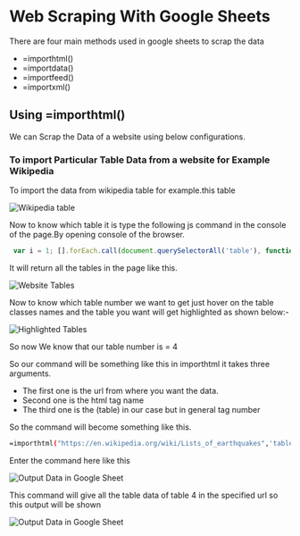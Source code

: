 # Web Scraping With Google Sheets

There are four main methods used in google sheets to scrap the data
- =importhtml()
- =importdata()
- =importfeed()
- =importxml()

## Using =importhtml()
We can Scrap the Data of a website using below configurations.

### To import Particular Table Data from a website for Example Wikipedia
To import the data from wikipedia table for example.this table

![Wikipedia table](/WikipediaTabletoBeScrapped.png "wikipedia table")

Now to know which table it is type the following js command in the console of the page.By opening console of the browser.
```js
 var i = 1; [].forEach.call(document.querySelectorAll('table'), function(x) { console.log(i++, x); });
``` 

It will return all the tables in the page like this.

![Website Tables](/TablesList.png "Website Tables")

Now to know which table number we want to get just hover on the table classes names and the table you want will get highlighted as shown below:-

![Highlighted Tables](/highlightedtable.png "Highlighted Tables")

So now We know that our table number is = 4

So our command will be something like this in importhtml it takes three arguments.
- The first one is the url from where you want the data.
- Second one is the html tag name
- The third one is the (table) in our case but in general tag number

So the command will become something like this.

```bash
=importhtml("https://en.wikipedia.org/wiki/Lists_of_earthquakes",'table',4)
```
Enter the command here like this

![Output Data in Google Sheet](/QueryTable.png "Output Data in Google Sheet")

This command will give all the table data of table 4 in the specified url so this output will be shown

![Output Data in Google Sheet](/TableOutput.png "Output Data in Google Sheet")
